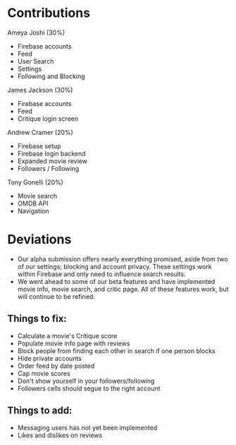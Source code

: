 # Contributions

Ameya Joshi (30%)
- Firebase accounts
- Feed
- User Search
- Settings
- Following and Blocking

James Jackson (30%)
- Firebase accounts
- Feed
- Critique login screen

Andrew Cramer (20%)
- Firebase setup
- Firebase login backend
- Expanded movie review
- Followers / Following

Tony Gonelli (20%)
- Movie search
- OMDB API
- Navigation

# Deviations

- Our alpha submission offers nearly everything promised, aside from two of our settings; blocking and account privacy. These settings work within Firebase and only need to influence search results.
- We went ahead to some of our beta features and have implemented movie info, movie search, and critic page. All of these features work, but will continue to be refined.

## Things to fix:

- Calculate a movie's Critique score
- Populate movie info page with reviews
- Block people from finding each other in search if one person blocks
- Hide private accounts
- Order feed by date posted
- Cap movie scores
- Don't show yourself in your followers/following
- Followers cells should segue to the right account


## Things to add:

- Messaging users has not yet been implemented
- Likes and dislikes on reviews
